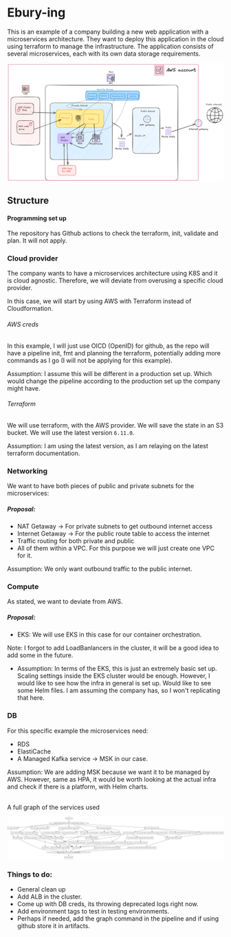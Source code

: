 # Ebury-ing

This is an example of a company building a new web application with a microservices architecture. They want to deploy this application in the cloud using terraform to manage the
infrastructure. The application consists of several microservices, each with its own data
storage requirements.

![Diagram](./diagram.png)
## Structure


#### Programming set up

The repository has Github actions to check the terraform, init, validate and plan. It will not apply.

### Cloud provider

The company wants to have a microservices architecture using K8S and it is cloud agnostic. Therefore, we will deviate from overusing a specific cloud provider.

In this case, we will start by using AWS with Terraform instead of Cloudformation.

###### AWS creds
In this example, I will just use OICD (OpenID) for github, as the repo will have a pipeline init, fmt and planning the terraform, potentially adding more commands as I go (I will not be applying for this example).

Assumption: I assume this will be different in a production set up. Which would change the pipeline according to the production set up the company might have.

###### Terraform

We will use terraform, with the AWS provider. We will save the state in an S3 bucket. We will use the latest version `6.11.0`.

Assumption: I am using the latest version, as I am relaying on the latest terraform documentation.

### Networking

We want to have both pieces of public and private subnets for the microservices:

##### *Proposal*:

- NAT Getaway -> For private subnets to get outbound internet access
- Internet Getaway -> For the public route table to access the internet
- Traffic routing for both private and public
- All of them within a VPC. For this purpose we will just create one VPC for it.

Assumption: We only want outbound traffic to the public internet.

### Compute

As stated, we want to deviate from AWS.

##### *Proposal*:
- EKS: We will use EKS in this case for our container orchestration.

Note: I forgot to add LoadBanlancers in the cluster, it will be a good idea to add some in the future.

- Assumption: In terms of the EKS, this is just an extremely basic set up. Scaling settings inside the EKS cluster would be enough. However, I would like to see how the infra in general is set up. Would like to see some Helm files. I am assuming the company has, so I won't replicating that here.

### DB

For this specific example the microservices need:
- RDS
- ElastiCache
- A Managed Kafka service -> MSK in our case.

Assumption: We are adding MSK because we want it to be managed by AWS. However, same as HPA, it would be worth looking at the actual infra and check if there is a platform, with Helm charts.


</br>
A full graph of the services used

![](./graph.png)

### Things to do:

- General clean up
- Add ALB in the cluster.
- Come up with DB creds, its throwing deprecated logs right now.
- Add environment tags to test in testing environments.
- Perhaps if needed, add the graph command in the pipeline and if using github store it in artifacts.

